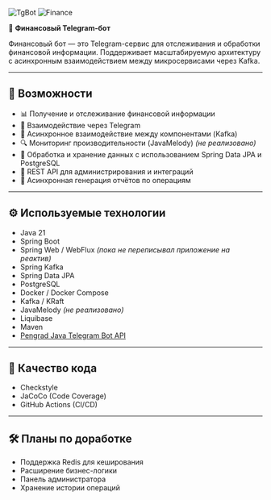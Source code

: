 ![TgBot](https://github.com/W4NTER/financeApp/actions/workflows/tgBot.yml/badge.svg)
![Finance](https://github.com/W4NTER/financeApp/actions/workflows/finance.yml/badge.svg)

💸 **Финансовый Telegram-бот**

Финансовый бот — это Telegram-сервис для отслеживания и обработки финансовой информации. Поддерживает масштабируемую архитектуру с асинхронным взаимодействием между микросервисами через Kafka.

---

## 🚀 Возможности

- 📊 Получение и отслеживание финансовой информации  
- 💬 Взаимодействие через Telegram  
- 🔄 Асинхронное взаимодействие между компонентами (Kafka)  
- 🔍 Мониторинг производительности (JavaMelody) *(не реализовано)*  
- 🧠 Обработка и хранение данных с использованием Spring Data JPA и PostgreSQL  
- 📡 REST API для администрирования и интеграций  
- 🧾 Асинхронная генерация отчётов по операциям  

---

## ⚙️ Используемые технологии

- Java 21  
- Spring Boot  
- Spring Web / WebFlux *(пока не переписывал приложение на реактив)*  
- Spring Kafka  
- Spring Data JPA  
- PostgreSQL  
- Docker / Docker Compose  
- Kafka / KRaft  
- JavaMelody *(не реализовано)*  
- Liquibase  
- Maven  
- [Pengrad Java Telegram Bot API](https://github.com/pengrad/java-telegram-bot-api)  

---

## 🧼 Качество кода

- Checkstyle  
- JaCoCo (Code Coverage)  
- GitHub Actions (CI/CD)  

---

## 🛠 Планы по доработке

- Поддержка Redis для кеширования  
- Расширение бизнес-логики  
- Панель администратора  
- Хранение истории операций  

